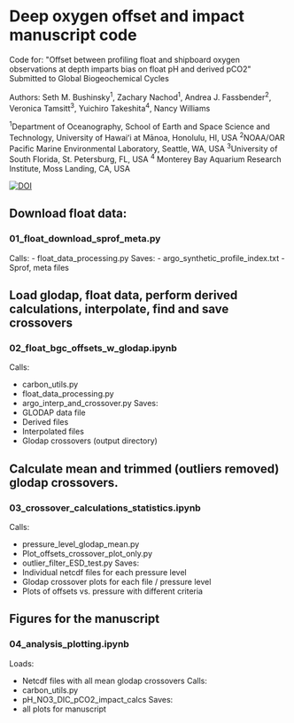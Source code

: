 # Deep oxygen offset and impact manuscript code
Code for: "Offset between profiling float and shipboard oxygen observations at depth imparts bias on float pH and derived pCO2"
Submitted to Global Biogeochemical Cycles

Authors: Seth M. Bushinsky<sup>1</sup>, Zachary Nachod<sup>1</sup>, Andrea J. Fassbender<sup>2</sup>, Veronica Tamsitt<sup>3</sup>, Yuichiro Takeshita<sup>4</sup>, Nancy Williams 

<sup>1</sup>Department of Oceanography, School of Earth and Space Science and Technology, University of Hawaiʻi at Mānoa, Honolulu, HI, USA
<sup>2</sup>NOAA/OAR Pacific Marine Environmental Laboratory, Seattle, WA, USA
<sup>3</sup>University of South Florida, St. Petersburg, FL, USA
<sup>4</sup> Monterey Bay Aquarium Research Institute, Moss Landing, CA, USA


[![DOI](https://zenodo.org/badge/656396759.svg)](https://zenodo.org/doi/10.5281/zenodo.10866941)


## Download float data:
### 01_float_download_sprof_meta.py
Calls:
     - float_data_processing.py
Saves:
     - argo_synthetic_profile_index.txt
     - Sprof, meta files
## Load glodap, float data, perform derived calculations, interpolate, find and save crossovers
### 02_float_bgc_offsets_w_glodap.ipynb
Calls:
  - carbon_utils.py
  - float_data_processing.py
  - argo_interp_and_crossover.py
Saves:
  - GLODAP data file
  - Derived files
  - Interpolated files
  - Glodap crossovers (output directory)
## Calculate mean and trimmed (outliers removed) glodap crossovers. 
### 03_crossover_calculations_statistics.ipynb
Calls:
  - pressure_level_glodap_mean.py
  - Plot_offsets_crossover_plot_only.py
  - outlier_filter_ESD_test.py
Saves:
  - Individual netcdf files for each pressure level
  - Glodap crossover plots for each file / pressure level
  - Plots of offsets vs. pressure with different criteria 
## Figures for the manuscript
### 04_analysis_plotting.ipynb
Loads:
  - Netcdf files with all mean glodap crossovers
Calls:
  - carbon_utils.py
  - pH_NO3_DIC_pCO2_impact_calcs
Saves:
  - all plots for manuscript
